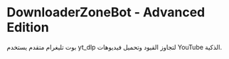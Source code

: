 # DownloaderZoneBot - Advanced Edition

بوت تليغرام متقدم يستخدم yt_dlp لتجاوز القيود وتحميل فيديوهات YouTube الذكية.